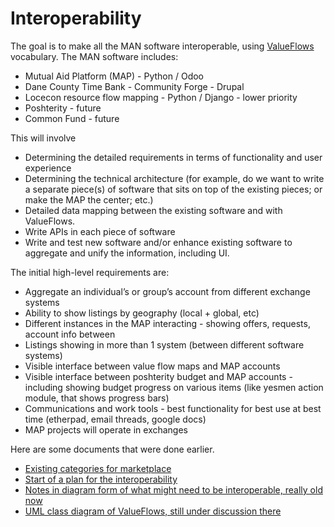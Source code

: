 # Interoperability
The goal is to make all the MAN software interoperable, using [ValueFlows](https://github.com/valueflows/valueflows) vocabulary. The MAN software includes:
* Mutual Aid Platform (MAP) - Python / Odoo
* Dane County Time Bank - Community Forge - Drupal
* Locecon resource flow mapping - Python / Django - lower priority
* Poshterity - future
* Common Fund - future

This will involve 
* Determining the detailed requirements in terms of functionality and user experience
* Determining the technical architecture (for example, do we want to write a separate piece(s) of software that sits on top of the existing pieces; or make the MAP the center; etc.)
* Detailed data mapping between the existing software and with ValueFlows.
* Write APIs in each piece of software
* Write and test new software and/or enhance existing software to aggregate and unify the information, including UI.

The initial high-level requirements are:
* Aggregate an individual’s or group’s account from different exchange systems
* Ability to show listings by geography (local + global, etc)
* Different instances in the MAP interacting - showing offers, requests, account info between
* Listings showing in more than 1 system (between different software systems)
* Visible interface between value flow maps and MAP accounts
* Visible interface between poshterity budget and MAP accounts - including showing budget progress on various items (like yesmen action module, that shows progress bars)
* Communications and work tools - best functionality for best use at best time (etherpad, email threads, google docs)
* MAP projects will operate in exchanges

Here are some documents that were done earlier. 
* [Existing categories for marketplace](https://docs.google.com/presentation/d/1GURT08liVTBkGvN0ah6-1tMLDwKC2G0PNZNSZASMDic/edit?usp=sharing)
* [Start of a plan for the interoperability](https://docs.google.com/document/d/14hER3Gqkf1cbQkuMjVshbZF5CtSs5zacJMuen37EHkY/edit?usp=sharing)
* [Notes in diagram form of what might need to be interoperable, really old now](https://docs.google.com/drawings/d/1Bcu0wHJoYJy6HQI1qJsnuHgMkFKJO7dVCFzJO4RVpuA/edit?usp=sharing)
* [UML class diagram of ValueFlows, still under discussion there](https://drive.google.com/file/d/0B6Rd5fQ-CZheSmo0aXJMQV9uMnc/view?usp=sharing)
